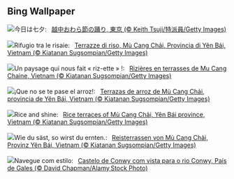 ## Bing Wallpaper
![](https://www.bing.com/th?id=OHR.Tanabata2024_JA-JP1586960009_UHD.jpg&w=1000)今日は七夕:&nbsp;&ensp;[越中おわら節の踊り, 東京 (© Keith Tsuji/特派員/Getty Images)](https://www.bing.com/th?id=OHR.Tanabata2024_JA-JP1586960009_UHD.jpg)
<br><br/>
![](https://www.bing.com/th?id=OHR.YenBaiTerraces_IT-IT5762432409_UHD.jpg&w=1000)Rifugio tra le risaie:&nbsp;&ensp;[Terrazze di riso, Mù Cang Chải, Provincia di Yên Bái, Vietnam (© Kiatanan Sugsompian/Getty Images)](https://www.bing.com/th?id=OHR.YenBaiTerraces_IT-IT5762432409_UHD.jpg)
<br><br/>
![](https://www.bing.com/th?id=OHR.YenBaiTerraces_FR-FR9073206235_UHD.jpg&w=1000)Un paysage qui nous fait « riz-ette » !:&nbsp;&ensp;[Rizières en terrasses de Mu Cang Chaine, Vietnam (© Kiatanan Sugsompian/Getty Images)](https://www.bing.com/th?id=OHR.YenBaiTerraces_FR-FR9073206235_UHD.jpg)
<br><br/>
![](https://www.bing.com/th?id=OHR.YenBaiTerraces_ES-ES1614645936_UHD.jpg&w=1000)¡Que no se te pase el arroz!:&nbsp;&ensp;[Terrazas de arroz de Mù Cang Chải, provincia de Yên Bái, Vietnam (© Kiatanan Sugsompian/Getty Images)](https://www.bing.com/th?id=OHR.YenBaiTerraces_ES-ES1614645936_UHD.jpg)
<br><br/>
![](https://www.bing.com/th?id=OHR.YenBaiTerraces_EN-GB7013329996_UHD.jpg&w=1000)Rice and shine:&nbsp;&ensp;[Rice terraces of Mù Cang Chải, Yên Bái province, Vietnam (© Kiatanan Sugsompian/Getty Images)](https://www.bing.com/th?id=OHR.YenBaiTerraces_EN-GB7013329996_UHD.jpg)
<br><br/>
![](https://www.bing.com/th?id=OHR.YenBaiTerraces_DE-DE2818118269_UHD.jpg&w=1000)Wie du säst, so wirst du ernten.:&nbsp;&ensp;[Reisterrassen von Mù Cang Chải, Provinz Yên Bái, Vietnam (© Kiatanan Sugsompian/Getty Images)](https://www.bing.com/th?id=OHR.YenBaiTerraces_DE-DE2818118269_UHD.jpg)
<br><br/>
![](https://www.bing.com/th?id=OHR.ConwyRiver_PT-BR8493712176_UHD.jpg&w=1000)Navegue com estilo:&nbsp;&ensp;[Castelo de Conwy com vista para o rio Conwy, País de Gales (© David Chapman/Alamy Stock Photo)](https://www.bing.com/th?id=OHR.ConwyRiver_PT-BR8493712176_UHD.jpg)
<br><br/>
